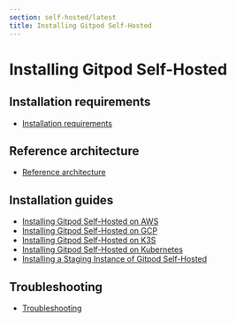 ```yaml
---
section: self-hosted/latest
title: Installing Gitpod Self-Hosted
---
```


<script context="module">
  export const prerender = true;
</script>

# Installing Gitpod Self-Hosted

## Installation requirements

- [Installation requirements](installation/requirements)

## Reference architecture

- [Reference architecture](installation/reference-architecture)

## Installation guides

- [Installing Gitpod Self-Hosted on AWS](installation/on-aws-eks)
- [Installing Gitpod Self-Hosted on GCP](installation/on-gcp-gke)
- [Installing Gitpod Self-Hosted on K3S](installation/on-k3s)
- [Installing Gitpod Self-Hosted on Kubernetes](installation/on-kubernetes)
- [Installing a Staging Instance of Gitpod Self-Hosted](installation/staging)

## Troubleshooting

- [Troubleshooting](troubleshooting)
